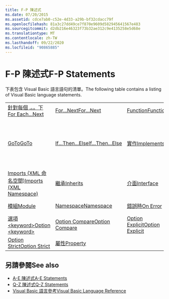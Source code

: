 ```yaml
---
title: F-P 陳述式
ms.date: 07/20/2015
ms.assetid: cdce7ab0-c52e-4d33-a29b-bf32cdacc79f
ms.openlocfilehash: 81a3c27dd49ce7f870e9609d582945641567e483
ms.sourcegitcommit: d2db216e46323f73b32ae312c9e4135258e5d68e
ms.translationtype: MT
ms.contentlocale: zh-TW
ms.lasthandoff: 09/22/2020
ms.locfileid: "90865885"
---
```

# <a name="f-p-statements"></a><span data-ttu-id="af780-102">F-P 陳述式</span><span class="sxs-lookup"><span data-stu-id="af780-102">F-P Statements</span></span>

<span data-ttu-id="af780-103">下表包含 Visual Basic 語言語句的清單。</span><span class="sxs-lookup"><span data-stu-id="af780-103">The following table contains a listing of Visual Basic language statements.</span></span>  
  
|||||  
|---|---|---|---|  
|[<span data-ttu-id="af780-104">針對每個 .。。下</span><span class="sxs-lookup"><span data-stu-id="af780-104">For Each...Next</span></span>](for-each-next-statement.md)|[<span data-ttu-id="af780-105">For...Next</span><span class="sxs-lookup"><span data-stu-id="af780-105">For...Next</span></span>](for-next-statement.md)|[<span data-ttu-id="af780-106">Function</span><span class="sxs-lookup"><span data-stu-id="af780-106">Function</span></span>](function-statement.md)|[<span data-ttu-id="af780-107">Get</span><span class="sxs-lookup"><span data-stu-id="af780-107">Get</span></span>](get-statement.md)|  
|[<span data-ttu-id="af780-108">GoTo</span><span class="sxs-lookup"><span data-stu-id="af780-108">GoTo</span></span>](goto-statement.md)|[<span data-ttu-id="af780-109">If...Then...Else</span><span class="sxs-lookup"><span data-stu-id="af780-109">If...Then...Else</span></span>](if-then-else-statement.md)|[<span data-ttu-id="af780-110">實作</span><span class="sxs-lookup"><span data-stu-id="af780-110">Implements</span></span>](implements-statement.md)|[<span data-ttu-id="af780-111">Imports (.NET 命名空間和類型)</span><span class="sxs-lookup"><span data-stu-id="af780-111">Imports (.NET Namespace and Type)</span></span>](imports-statement-net-namespace-and-type.md)|  
|[<span data-ttu-id="af780-112">Imports (XML 命名空間)</span><span class="sxs-lookup"><span data-stu-id="af780-112">Imports (XML Namespace)</span></span>](imports-statement-xml-namespace.md)|[<span data-ttu-id="af780-113">繼承</span><span class="sxs-lookup"><span data-stu-id="af780-113">Inherits</span></span>](inherits-statement.md)|[<span data-ttu-id="af780-114">介面</span><span class="sxs-lookup"><span data-stu-id="af780-114">Interface</span></span>](interface-statement.md)|[<span data-ttu-id="af780-115">中級</span><span class="sxs-lookup"><span data-stu-id="af780-115">Mid</span></span>](mid-statement.md)|  
|[<span data-ttu-id="af780-116">模組</span><span class="sxs-lookup"><span data-stu-id="af780-116">Module</span></span>](module-statement.md)|[<span data-ttu-id="af780-117">Namespace</span><span class="sxs-lookup"><span data-stu-id="af780-117">Namespace</span></span>](namespace-statement.md)|[<span data-ttu-id="af780-118">錯誤時</span><span class="sxs-lookup"><span data-stu-id="af780-118">On Error</span></span>](on-error-statement.md)|[<span data-ttu-id="af780-119">運算子</span><span class="sxs-lookup"><span data-stu-id="af780-119">Operator</span></span>](operator-statement.md)|  
|[<span data-ttu-id="af780-120">選項 \<keyword></span><span class="sxs-lookup"><span data-stu-id="af780-120">Option \<keyword></span></span>](option-keyword-statement.md)|[<span data-ttu-id="af780-121">Option Compare</span><span class="sxs-lookup"><span data-stu-id="af780-121">Option Compare</span></span>](option-compare-statement.md)|[<span data-ttu-id="af780-122">Option Explicit</span><span class="sxs-lookup"><span data-stu-id="af780-122">Option Explicit</span></span>](option-explicit-statement.md)|[<span data-ttu-id="af780-123">Option Infer</span><span class="sxs-lookup"><span data-stu-id="af780-123">Option Infer</span></span>](option-infer-statement.md)|  
|[<span data-ttu-id="af780-124">Option Strict</span><span class="sxs-lookup"><span data-stu-id="af780-124">Option Strict</span></span>](option-strict-statement.md)|[<span data-ttu-id="af780-125">屬性</span><span class="sxs-lookup"><span data-stu-id="af780-125">Property</span></span>](property-statement.md)|||  
  
## <a name="see-also"></a><span data-ttu-id="af780-126">另請參閱</span><span class="sxs-lookup"><span data-stu-id="af780-126">See also</span></span>

- [<span data-ttu-id="af780-127">A-E 陳述式</span><span class="sxs-lookup"><span data-stu-id="af780-127">A-E Statements</span></span>](a-e-statements.md)
- [<span data-ttu-id="af780-128">Q-Z 陳述式</span><span class="sxs-lookup"><span data-stu-id="af780-128">Q-Z Statements</span></span>](q-z-statements.md)
- [<span data-ttu-id="af780-129">Visual Basic 語言參考</span><span class="sxs-lookup"><span data-stu-id="af780-129">Visual Basic Language Reference</span></span>](../index.md)
